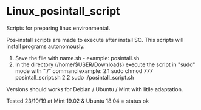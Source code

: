 # Linux_posintall_script
Scripts for preparing linux environmental.

Pos-install scripts are made to execute after install SO.
  This scripts will install programs autonomously.
  
  1. Save the file with name.sh - example: posintall.sh
  2. In the directory (/home/$USER/Downloads) execute the script in "sudo" mode with "./" command
    example: 2.1 sudo chmod 777 posintall_script.sh
             2.2 sudo ./posintall_script.sh

  Versions should works for Debian / Ubuntu / Mint with litlle adaptation.
  
  Tested 23/10/19 at Mint 19.02 & Ubuntu 18.04 = status ok
